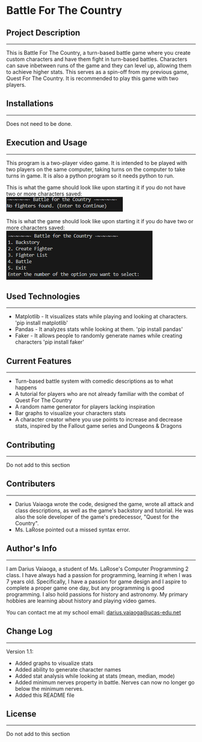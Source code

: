 # Battle For The Country

## Project Description
---
This is Battle For The Country, a turn-based battle game where you create custom characters and have them fight in turn-based battles. Characters can save inbetween runs of the game and they can level up, allowing them to achieve higher stats. This serves as a spin-off from my previous game, Quest For The Country. It is recommended to play this game with two players.  

## Installations
---
Does not need to be done. 

## Execution and Usage
---
This program is a two-player video game. It is intended to be played with two players on the same computer, taking turns on the computer to take turns in game. It is also a python program so it needs python to run.

This is what the game should look like upon starting it if you do not have two or more characters saved:
![image](https://github.com/UCAS-DV/CP2-Projects/blob/main/March/BattleSimulator/Screenshot%202025-03-21%20100352.png)

This is what the game should look like upon starting it if you do have two or more characters saved:
![image](https://github.com/UCAS-DV/CP2-Projects/blob/main/March/BattleSimulator/Screenshot%202025-03-21%20100331.png)

## Used Technologies
---
+ Matplotlib - It visualizes stats while playing and looking at characters.
'pip install matplotlib'
+ Pandas - It analyzes stats while looking at them.
'pip install pandas'  
+ Faker - It allows people to randomly generate names while creating characters
'pip install faker'   


## Current Features
---
+ Turn-based battle system with comedic descriptions as to what happens
+ A tutorial for players who are not already familiar with the combat of Quest For The Country
+ A random name generator for players lacking inspiration
+ Bar graphs to visualize your characters stats
+ A character creator where you use points to increase and decrease stats, inspired by the Fallout game series and Dungeons & Dragons  

## Contributing
---
Do not add to this section  

## Contributers
---
+ Darius Vaiaoga wrote the code, designed the game, wrote all attack and class descriptions, as well as the game's backstory and tutorial. He was also the sole developer of the game's predecessor, "Quest for the Country".
+ Ms. LaRose pointed out a missed syntax error.  

## Author's Info
---
I am Darius Vaiaoga, a student of Ms. LaRose's Computer Programming 2 class. I have always had a passion for programming, learning it when I was 7 years old. Specifically, I have a passion for game design and I aspire to complete a proper game one day, but any programming is good programming. I also hold passions for history and astronomy. My primary hobbies are learning about history and playing video games.

You can contact me at my school email: darius.vaiaoga@ucas-edu.net  

## Change Log
---
Version 1.1:
+ Added graphs to visualize stats
+ Added ability to generate character names
+ Added stat analysis while looking at stats (mean, median, mode)
+ Added minimum nerves property in battle. Nerves can now no longer go below the minimum nerves.
+ Added this README file  

## License
---
Do not add to this section
